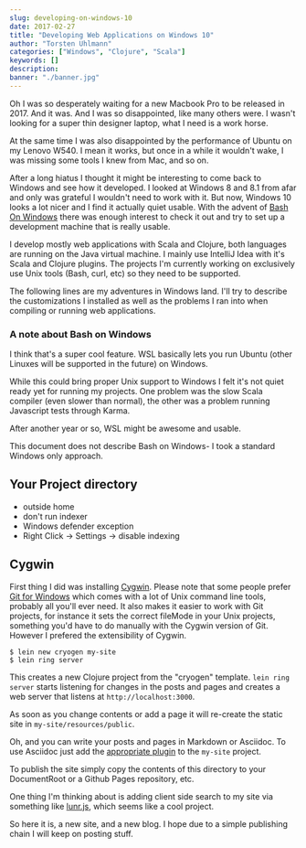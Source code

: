 ```yaml
---
slug: developing-on-windows-10
date: 2017-02-27
title: "Developing Web Applications on Windows 10"
author: "Torsten Uhlmann"
categories: ["Windows", "Clojure", "Scala"]
keywords: []
description:
banner: "./banner.jpg"
---
```


Oh I was so desperately waiting for a new Macbook Pro to be released in 2017. And it was. And I was so disappointed, like many others were. I wasn't looking for a super thin designer laptop, what I need is a work horse.

At the same time I was also disappointed by the performance of Ubuntu on my Lenovo W540. I mean it works, but once in a while it wouldn't wake, I was missing some tools I knew from Mac, and so on.

After a long hiatus I thought it might be interesting to come back to Windows and see how it developed. I looked at Windows 8 and 8.1 from afar and only was grateful I wouldn't need to work with it. But now, Windows 10 looks a lot nicer and I find it actually quiet usable. With the advent of [Bash On Windows](https://msdn.microsoft.com/commandline/wsl/about) there was enough interest to check it out and try to set up a development machine that is really usable.

I develop mostly web applications with Scala and Clojure, both languages
are running on the Java virtual machine. I mainly use IntelliJ Idea with it's
Scala and Clojure plugins. The projects I'm currently working on
exclusively use Unix tools (Bash, curl, etc) so they need to be supported.

The following lines are my adventures in Windows land. I'll try to
describe the customizations I installed as well as the problems I
ran into when compiling or running web applications.

### A note about Bash on Windows

I think that's a super cool feature. WSL basically lets you run Ubuntu
(other Linuxes will be supported in the future) on Windows.

While this could bring proper Unix support to Windows I felt it's not
quiet ready yet for running my projects. One problem was the slow Scala
compiler (even slower than normal), the other was a problem running
Javascript tests through Karma.

After another year or so, WSL might be awesome and usable.

This document does not describe Bash on Windows- I took a standard Windows
only approach.

## Your Project directory

- outside home
- don't run indexer
- Windows defender exception
- Right Click -> Settings -> disable indexing

## Cygwin

First thing I did was installing [Cygwin](https://cygwin.com/).
Please note that some people prefer
[Git for Windows](https://git-for-windows.github.io/) which comes with a
lot of Unix command line tools, probably all you'll ever need.
It also makes it easier to work with Git projects, for instance it
sets the correct fileMode in your Unix projects, something you'd have
to do manually with the Cygwin version of Git. However I prefered the
extensibility of Cygwin.


```
$ lein new cryogen my-site
$ lein ring server
```

This creates a new Clojure project from the "cryogen" template.
`lein ring server` starts listening for changes in the posts and pages and
creates a web server that listens at `http://localhost:3000`.

As soon as you change contents or add a page it will re-create the static site in
`my-site/resources/public`.

Oh, and you can write your posts and pages in Markdown or Asciidoc. To use Asciidoc just
add the [appropriate plugin](https://github.com/cryogen-project/cryogen-asciidoc) to the `my-site` project.

To publish the site simply copy the contents of this directory to your DocumentRoot
or a Github Pages repository, etc.

One thing I'm thinking about is adding client side search to my site via
something like [lunr.js](http://lunrjs.com/), which seems like a cool
project.

So here it is, a new site, and a new blog. I hope due to a simple publishing chain
I will keep on posting stuff.
